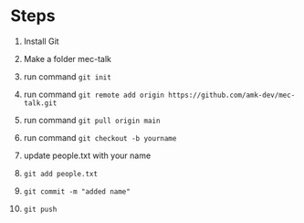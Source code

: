 # Steps

1. Install Git
2. Make a folder mec-talk
3. run command `git init`
4. run command `git remote add origin https://github.com/amk-dev/mec-talk.git`
5. run command `git pull origin main`

6. run command `git checkout -b yourname`
7. update people.txt with your name
8. `git add people.txt`
9. `git commit -m "added name"`
10. `git push`
